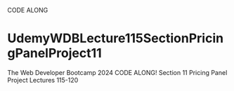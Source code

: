 CODE ALONG

# UdemyWDBLecture115SectionPricingPanelProject11
The Web Developer Bootcamp 2024 CODE ALONG! Section 11 Pricing Panel Project Lectures 115-120

